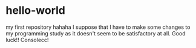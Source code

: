 # hello-world
my first repository hahaha
I suppose that I have to make some changes to my programming study as it doesn't seem to be satisfactory at all.
Good luck!!
Consolecc!
